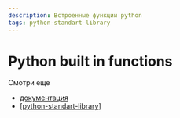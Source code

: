 ```yaml
---
description: Встроенные функции python
tags: python-standart-library
---
```

# Python built in functions

Смотри еще

- [документация](https://docs.python.org/3/library/functions.html)
- [[python-standart-library]]

[//begin]: # "Autogenerated link references for markdown compatibility"
[python-standart-library]: ../lists/python-standart-library "Стандартная библиотека python и полезные ресурсы"
[//end]: # "Autogenerated link references"